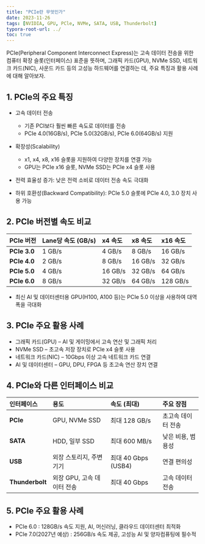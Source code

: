```yaml
---
title: "PCIe란 무엇인가"
date: 2023-11-26
tags: [NVIDIA, GPU, PCle, NVMe, SATA, USB, Thunderbolt]
typora-root-url: ../
toc: true
---
```


PCIe(Peripheral Component Interconnect Express)는 고속 데이터 전송을 위한 컴퓨터 확장 슬롯(인터페이스) 표준을 뜻하며, 그래픽 카드(GPU), NVMe SSD, 네트워크 카드(NIC), 사운드 카드 등의 고성능 하드웨어를 연결하는 데, 주요 특징과 활용 사례에 대해 알아보자.



## 1. PCIe의 주요 특징

* 고속 데이터 전송

  * 기존 PCI보다 훨씬 빠른 속도로 데이터를 전송
  * PCIe 4.0(16GB/s), PCIe 5.0(32GB/s), PCIe 6.0(64GB/s) 지원

* 확장성(Scalability)

  *  x1, x4, x8, x16 슬롯을 지원하여 다양한 장치를 연결 가능
  * GPU는 PCIe x16 슬롯, NVMe SSD는 PCIe x4 슬롯 사용

* 전력 효율성 증가: 낮은 전력 소비로 데이터 전송 속도 극대화

* 하위 호환성(Backward Compatibility): PCIe 5.0 슬롯에 PCIe 4.0, 3.0 장치 사용 가능

  

## 2. PCIe 버전별 속도 비교

| **PCIe 버전** | **Lane당 속도 (GB/s)** | **x4 속도** | **x8 속도** | **x16 속도** |
| :------------ | :--------------------- | :---------- | :---------- | :----------- |
| **PCIe 3.0**  | 1 GB/s                 | 4 GB/s      | 8 GB/s      | 16 GB/s      |
| **PCIe 4.0**  | 2 GB/s                 | 8 GB/s      | 16 GB/s     | 32 GB/s      |
| **PCIe 5.0**  | 4 GB/s                 | 16 GB/s     | 32 GB/s     | 64 GB/s      |
| **PCIe 6.0**  | 8 GB/s                 | 32 GB/s     | 64 GB/s     | 128 GB/s     |

* 최신 AI 및 데이터센터용 GPU(H100, A100 등)는 PCIe 5.0 이상을 사용하여 대역폭을 극대화



## **3. PCIe 주요 활용 사례**

* 그래픽 카드(GPU) – AI 및 게이밍에서 고속 연산 및 그래픽 처리
* NVMe SSD – 초고속 저장 장치로 PCIe x4 슬롯 사용
* 네트워크 카드(NIC) – 10Gbps 이상 고속 네트워크 카드 연결
* AI 및 데이터센터 – GPU, DPU, FPGA 등 초고속 연산 장치 연결



## **4. PCIe와 다른 인터페이스 비교**

| **인터페이스**  | **용도**                   | **속도 (최대)**     | **주요 장점**      |
| :-------------- | :------------------------- | :------------------ | :----------------- |
| **PCIe**        | GPU, NVMe SSD              | 최대 128 GB/s       | 초고속 데이터 전송 |
| **SATA**        | HDD, 일부 SSD              | 최대 600 MB/s       | 낮은 비용, 범용성  |
| **USB**         | 외장 스토리지, 주변기기    | 최대 40 Gbps (USB4) | 연결 편의성        |
| **Thunderbolt** | 외장 GPU, 고속 데이터 전송 | 최대 40 Gbps        | 고속 데이터 전송   |



## **5. PCIe 주요 활용 사례**

* PCIe 6.0 : 128GB/s 속도 지원, AI, 머신러닝, 클라우드 데이터센터 최적화
* PCIe 7.0(2027년 예상) : 256GB/s 속도 제공, 고성능 AI 및 양자컴퓨팅에 필수적
